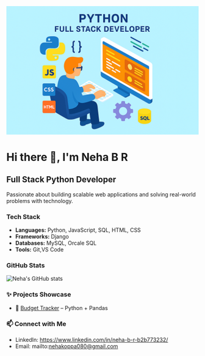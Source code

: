 ![Developer Animation](developer.png)
# Hi there 👋, I'm Neha B R 

## Full Stack Python Developer  
Passionate about building scalable web applications and solving real-world problems with technology.  


### Tech Stack  
- **Languages:** Python, JavaScript, SQL, HTML, CSS  
- **Frameworks:** Django  
- **Databases:** MySQL, Orcale SQL  
- **Tools:** Git,VS Code  

### GitHub Stats  
![Neha's GitHub stats](https://github-readme-stats.vercel.app/api?username=neharamaswamy&show_icons=true&theme=radical)  

### ✨ Projects Showcase   
- 🔗 [Budget Tracker](https://github.com/NehaRamaswamy/budget-tracker) – Python + Pandas  

### 📫 Connect with Me  
- LinkedIn: https://www.linkedin.com/in/neha-b-r-b2b773232/
- Email: mailto:nehakoppa080@gmail.com
